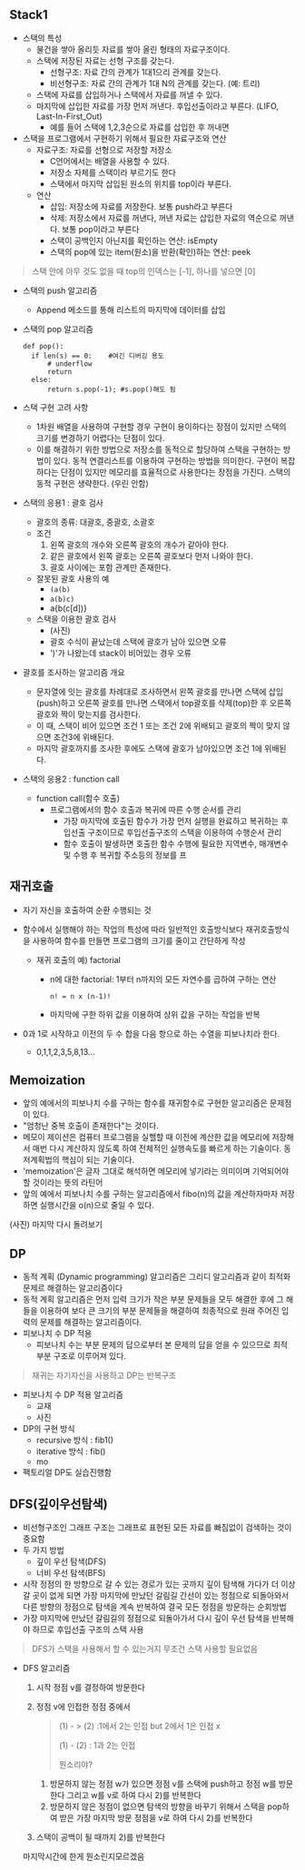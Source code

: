 ## Stack1

* 스택의 특성
  * 물건을 쌓아 올리듯 자료를 쌓아 올린 형태의 자료구조이다. 
  * 스택에 저장된 자료는 선형 구조를 갖는다.
    * 선형구조: 자료 간의 관계가 1대1으리 관계를 갖는다.
    * 비선형구조: 자료 간의 관계가 1대 N의 관계를 갖는다. (예: 트리)
  * 스택에 자료를 삽입하거나 스택에서 자료를 꺼낼 수 있다.
  * 마지막에 삽입한 자료를 가장 먼저 꺼낸다. 후입선출이라고 부른다. (LIFO, Last-In-First_Out)
    * 예를 들어 스택에 1,2,3순으로 자료를 삽입한 후 꺼내면
* 스택을 프로그램에서 구현하기 위해서 필요한 자료구조와 연산
  * 자료구조: 자료를 선형으로 저장할 저장소
    * C언어에서는 배열을 사용할 수 있다.
    * 저장소 자체를 스택이라 부르기도 한다
    * 스택에서 마지막 삽입된 원소의 위치를 top이라 부른다.
  * 연산
    * 삽입: 저장소에 자료를 저장한다. 보통 push라고 부른다
    * 삭제: 저장소에서 자료를 꺼낸다, 꺼낸 자료는 삽입한 자료의 역순으로 꺼낸다. 보통 pop이라고 부른다
    * 스택이 공백인지 아닌지를 확인하는 연산: isEmpty
    * 스택의 pop에 있는 item(원소)을 반환(확인)하는 연산: peek

> 스택 안에 아무 것도 없을 때 top의 인덱스는 [-1], 하나를 넣으면 [0]



* 스택의 push 알고리즘

  * Append 메소드를 통해 리스트의 마지막에 데이터를 삽입

* 스택의 pop 알고리즘

  ```
  def pop():
  	if len(s) == 0:    #여긴 디버깅 용도
  		# underflow    
  		return
  	else:
  		return s.pop(-1); #s.pop()해도 됨
  ```

* 스택 구현 고려 사항

  * 1차원 배열을 사용하여 구현할 경우 구현이 용이하다는 장점이 있지만 스택의 크기를 변경하기 어렵다는 단점이 있다. 
  * 이를 해결하기 위한 방법으로 저장소를 동적으로 할당하여 스택을 구현하는 방법이 있다. 동적 연결리스트를 이용하여 구현하는 방법을 의미한다. 구현이 복잡하다는 단점이 있지만 메모리를 효율적으로 사용한다는 장점을 가진다. 스택의 동적 구현은 생략한다. (우린 안함)

* 스택의 응용1 : 괄호 검사

  * 괄호의 종류: 대괄호, 중괄호, 소괄호
  * 조건
    1. 왼쪽 괄호의 개수와 오른쪽 괄호의 개수가 같아야 한다.
    2. 같은 괄호에서 왼쪽 괄호는 오른쪽 괄호보다 먼저 나와야 한다.
    3. 괄호 사이에는 포함 관계만 존재한다.
  * 잘못된 괄호 사용의 예
    * `(a(b)`
    * `a(b)c)`
    * a{b(c[d])}
  * 스택을 이용한 괄호 검사
    * (사진)
    * 괄호 수식이 끝났는데 스택에 괄호가 남아 있으면 오류
    * ')'가 나왔는데 stack이 비어있는 경우 오류

* 괄호를 조사하는 알고리즘 개요

  * 문자열에 잇는 괄호를 차례대로 조사하면서 왼쪽 괄호를 만나면 스택에 삽입(push)하고 오른쪽 괄호를 만나면 스택에서 top괄호를 삭제(top)한 후 오른쪽 괄호와 짝이 맞는지를 검사한다. 
  * 이 때, 스택이 비어 있으면 조건 1 또는 조건 2에 위배되고 괄호의 짝이 맞지 않으면 조건3에 위배된다.
  * 마지막 괄호까지를 조사한 후에도 스택에 괄호가 남아있으면 조건 1에 위배된다.

* 스택의 응용2 : function call

  * function call(함수 호출)
    * 프로그램에서의 함수 호출과 복귀에 따른 수행 순서를 관리
      * 가장 마지막에 호출된 함수가 가장 먼저 실행을 완료하고 복귀하는 후입선출 구조이므로 후입선출구조의 스택을 이용하여 수행순서 관리
      * 함수 호출이 발생하면 호출한 함수 수행에 필요한 지역변수, 매개변수 및 수행 후 복귀할 주소등의 정보를 프





## 재귀호출

* 자기 자신을 호출하여 순환 수행되는 것

* 함수에서 실행해야 하는 작업의 특성에 따라 일반적인 호출방식보다 재귀호출방식을 사용하여 함수를 만들면 프로그램의 크기를 줄이고 간단하게 작성

  * 재귀 호출의 예) factorial

    * n에 대한 factorial: 1부터 n까지의 모든 자연수를 곱하여 구하는 연산

      ```
      n! = n x (n-1)!
      ```

    * 마지막에 구한 하위 값을 이용하여 상위 값을 구하는 작업을 반복

* 0과 1로 시작하고 이전의 두 수 합을 다음 항으로 하는 수열을 피보나치라 한다.

  * 0,1,1,2,3,5,8,13...







## Memoization

* 앞의 예에서의 피보나치 수를 구하는 함수를 재귀함수로 구현한 알고리즘은 문제점이 있다.
* "엄청난 중복 호출이 존재한다"는 것이다.
* 메모이 제이션은 컴퓨터 프로그램을 실핼할 때 이전에 계산한 값을 메모리에 저장해서 매번 다시 계산하지 않도록 하여 전체적인 실행속도를 빠르게 하는 기술이다. 동저계획법의 핵심이 되는 기술이다.
* 'memoization'은 글자 그대로 해석하면 메모리에 넣기라는 의미이며 기억되어야 할 것이라는 뜻의 라틴어 
* 앞의 예에서 피보나치 수를 구하는 알고리즘에서 fibo(n)의 값을 계산하자마자 저장하면 실행시간을 o(n)으로 줄일 수 있다.

(사진) 마지막 다시 돌려보기







## DP

* 동적 계획 (Dynamic programming) 알고리즘은 그리디 알고리즘과 같이 최적화 문제르 해결하는 알고리즘이다
* 동적 계획 알고리즘은 먼저 입력 크기가 작은 부분 문제들을 모두 해결한 후에 그 해들을 이용하여 보다 큰 크기의 부분 문제들을 해결하여 최종적으로 원래 주어진 입력의 문제를 해결하는 알고리즘이다. 
* 피보나치 수 DP 적용
  * 피보나치 수는 부분 문제의 답으로부터 본 문제의 답을 얻을 수 있으므로 최적 부분 구조로 이루어져 있다. 

> 재귀는 자기자신을 사용하고 DP는 반복구조

* 피보나치 수 DP 적용 알고리즘
  * 교재
  * 사진
* DP의 구현 방식
  * recursive 방식 : fib1()
  * iterative 방식 : fib()
  * mo
* 팩토리얼 DP도 실습진행함





## DFS(깊이우선탐색)

* 비선형구조인 그래프 구조는 그래프로 표현된 모든 자료를 빠짐없이 검색하는 것이 중요함
* 두 가지 방법
  * 깊이 우선 탐색(DFS)
  * 너비 우선 탐색(BFS)
* 시작 정점의 한 방향으로 갈 수 있는 경로가 있는 곳까지 깊이 탐색해 가다가 더 이상 갈 곳이 없게 되면 가장 마지막에 만났던 갈림길 간선이 있는 정점으로 되돌아와서 다른 방향의 정점으로 탐색을 계속 반복하여 결국 모든 정점을 방문하는 순회방법
* 가장 마지막에 만났던 갈림길의 정점으로 되돌아가서 다시 깊이 우선 탐색을 반복해야 하므로 후입선출 구조의 스택 사용

> DFS가 스택을 사용해서 할 수 있는거지 무조건 스택 사용할 필요없음

* DFS 알고리즘

  1) 시작 정점 v를 결정하여 방문한다

  2) 정점 v에 인접한 정점 중에서

     > (1) - > (2) :1에서 2는 인접 but 2에서 1은 인접 x
     >
     > (1) - (2) : 1과 2는 인접 
     >
     > 뭔소리야?

     1) 방문하지 않는 정점 w가 있으면 정점 v를 스택에 push하고 정점 w를 방문한다 그리고 w를 v로 하여 다시 2)를 반복한다
     2) 방문하지 않은 정점이 없으면 탐색의 방향을 바꾸기 위해서 스택을 pop하여 받은 가장 마지막 방문 정점을 v로 하여 다시 2)를 반복한다

  3) 스택이 공백이 될 때까지 2)를 반복한다

  마지막시간에 한게 뭔소린지모르겠음